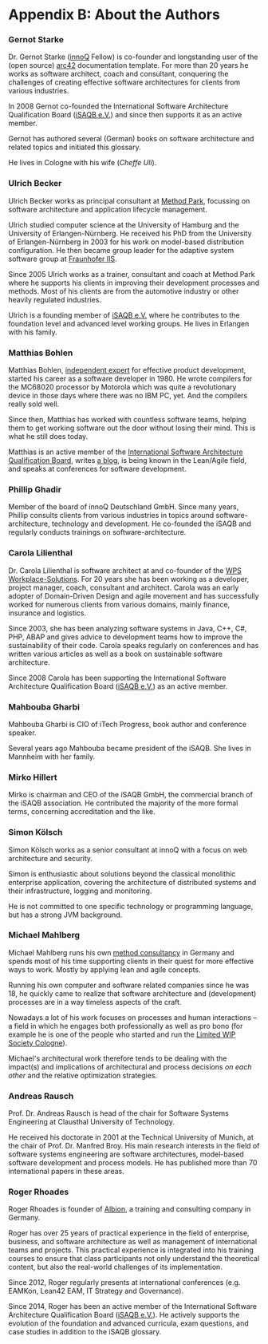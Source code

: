 
# Appendix B: About the Authors

### Gernot Starke

Dr. Gernot Starke ([innoQ](http://innoq.com) Fellow) is co-founder and
longstanding user of the (open source) [arc42](https://arc42.org)
documentation template. For more than 20 years he works as software
architect, coach and consultant, conquering the challenges of creating effective software architectures for clients from various industries.

In 2008 Gernot co-founded the International Software Architecture Qualification Board ([iSAQB e.V.](https://isaqb.org)) and since then
supports it as an active member.

Gernot has authored several (German) books on software architecture and related topics and initiated this glossary.

He lives in Cologne with his wife (_Cheffe Uli_).



### Ulrich Becker

Ulrich Becker works as principal consultant at [Method Park](http://www.methodpark.de), focussing on software architecture and application lifecycle management.

Ulrich studied computer science at the University of Hamburg and the University of Erlangen-Nürnberg. He received his PhD from the University of Erlangen-Nürnberg in 2003 for his work on model-based distribution configuration. He then became group leader for the adaptive system software group at [Fraunhofer IIS](http://www.iis.fraunhofer.de/).

Since 2005 Ulrich works as a trainer, consultant and coach at Method Park where he supports his clients in improving their development processes and methods. Most of his clients are from the automotive industry or other heavily regulated industries.

Ulrich is a founding member of [iSAQB e.V.](http://isaqb.org) where he contributes to the foundation level and advanced level working groups. He lives in Erlangen with his family.


### Matthias Bohlen

Matthias Bohlen, [independent expert](http://mbohlen.de) for effective product development, started his career as a software developer in 1980. He wrote compilers for the MC68020 processor by Motorola which was quite a revolutionary device in those days where there was no IBM PC, yet. And the compilers really sold well.

Since then, Matthias has worked with countless software teams, helping them to get working software out the door without losing their mind. This is what he still does today.

Matthias is an active member of the [International Software Architecture Qualification Board](http://www.isaqb.org), writes [a blog](http://mbohlen.de), is being known in the Lean/Agile field, and speaks at conferences for software development. 


### Phillip Ghadir

Member of the board of innoQ Deutschland GmbH. Since many years, Phillip consults
clients from various industries in topics around software-architecture,
technology and development. He co-founded the iSAQB and regularly conducts trainings
on software-architecture.


### Carola Lilienthal

Dr. Carola Lilienthal is software architect at and co-founder of the [WPS Workplace-Solutions](https://wps.de). 
For 20 years she has been working as a developer, project manager, coach, consultant and architect. Carola was an early adopter of Domain-Driven Design and agile movement and has successfully worked for numerous clients from various domains, mainly finance, insurance and logistics.

Since 2003, she has been analyzing software systems in Java, C++, C#, PHP, ABAP and gives advice to development teams how to improve the sustainability of their code. Carola speaks regularly on conferences and has written various articles as well as a book on sustainable software architecture.

Since 2008 Carola has been supporting the International Software Architecture Qualification Board ([iSAQB e.V.](http://isaqb.org)) as an active member.


### Mahbouba Gharbi

Mahbouba Gharbi is CIO of iTech Progress, book author and conference speaker.

Several years ago Mahbouba became president of the iSAQB. She lives in Mannheim with her family.

### Mirko Hillert

Mirko is chairman and CEO of the iSAQB GmbH, the commercial branch of the iSAQB association. He contributed the majority of the more formal terms, concerning accreditation and the like.


### Simon Kölsch
Simon Kölsch works as a senior consultant at innoQ with a focus on web architecture and security.


Simon is enthusiastic about solutions beyond the classical monolithic enterprise application, covering the architecture of distributed systems and their infrastructure, logging and monitoring. 

He is not committed to one specific technology or programming language, but has a strong JVM background.


### Michael Mahlberg

Michael Mahlberg runs his own [method consultancy](http://consulting-guild.de) in Germany and spends most of his time supporting clients in their quest for more effective ways to work. Mostly by applying lean and agile concepts.

Running his own computer and software related companies since he was 18, he quickly came to realize that software architecture and (development) processes are in a way timeless aspects of the craft.

Nowadays a lot of his work focuses on processes and human interactions – a field in which he engages both professionally as well as pro bono (for example he is one of the people who started and run the [Limited WIP Society Cologne](http://lwscologne.de)).

Michael's architectural work therefore tends to be dealing with the impact(s) and implications of architectural and process decisions _on each other_ and the relative optimization strategies.

### Andreas Rausch
Prof. Dr. Andreas Rausch is head of the chair for Software Systems Engineering at Clausthal University of Technology. 

He received his doctorate in 2001 at the Technical University of Munich, at the chair of Prof. Dr. Manfred Broy. 
His main research interests in the field of software systems engineering are software architectures, model-based software development and process models. 
He has published more than 70 international papers in these areas.


### Roger Rhoades

Roger Rhoades is founder of [Albion](https://albionacademy.de), a training and consulting company in Germany. 

Roger has over 25 years of practical experience in the field of enterprise, business, and software architecture as well as management of international teams and projects. This practical experience is integrated into his training courses to ensure that class participants not only understand the theoretical content, but also the real-world challenges of its implementation.

Since 2012, Roger regularly presents at international conferences (e.g. EAMKon, Lean42 EAM, IT Strategy and Governance).

Since 2014, Roger has been an active member of the International Software Architecture Qualification Board ([iSAQB e.V.](http://isaqb.org)). He actively supports the evolution of the foundation and advanced curricula, exam questions, and case studies in addition to the iSAQB glossary.

